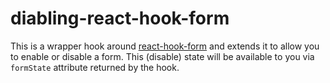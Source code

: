 # diabling-react-hook-form

This is a wrapper hook around [react-hook-form](https://react-hook-form.com/) and extends it to allow you to enable or disable a form. This (disable) state will be available to you via `formState` attribute returned by the hook.
